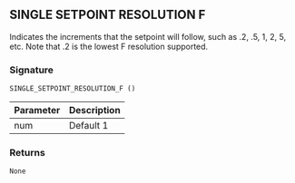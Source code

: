 ## SINGLE SETPOINT RESOLUTION F

Indicates the increments that the setpoint will follow, such as .2, .5, 1, 2, 5, etc.  Note that .2 is the lowest F resolution supported.


### Signature

`SINGLE_SETPOINT_RESOLUTION_F ()` 


| Parameter | Description |
| --- | --- |
| num | Default 1 |


### Returns

`None`
